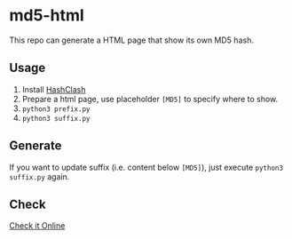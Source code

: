 # md5-html

This repo can generate a HTML page that show its own MD5 hash.

## Usage

1. Install [HashClash](https://github.com/cr-marcstevens/hashclash/tree/master)
2. Prepare a html page, use placeholder `[MD5]` to specify where to show.
3. `python3 prefix.py`
4. `python3 suffix.py`

## Generate

If you want to update suffix (i.e. content below `[MD5]`), just execute `python3 suffix.py` again.

## Check

[Check it Online](https://emn178.github.io/online-tools/md5_checksum.html)
